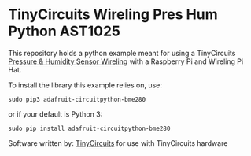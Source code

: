 # TinyCircuits Wireling Pres Hum Python AST1025

This repository holds a python example meant for using a TinyCircuits [Pressure & Humidity Sensor Wireling](https://tinycircuits.com/collections/wirelings/products/humidity-pressure-sensor-wireling-bme280) with a Raspberry Pi and Wireling Pi Hat.

To install the library this example relies on, use:

```
sudo pip3 adafruit-circuitpython-bme280
```

or if your default is Python 3:

```
sudo pip install adafruit-circuitpython-bme280
```

Software written by: [TinyCircuits](https://tinycircuits.com/) for use with TinyCircuits hardware 

